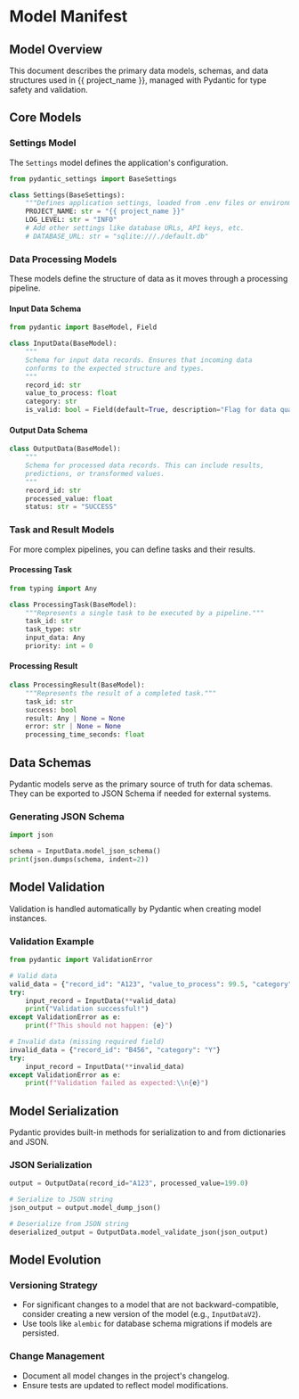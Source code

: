 # Model Manifest

## Model Overview

This document describes the primary data models, schemas, and data structures used in {{ project_name }}, managed with Pydantic for type safety and validation.

## Core Models

### Settings Model
The `Settings` model defines the application's configuration.

```python
from pydantic_settings import BaseSettings

class Settings(BaseSettings):
    """Defines application settings, loaded from .env files or environment variables."""
    PROJECT_NAME: str = "{{ project_name }}"
    LOG_LEVEL: str = "INFO"
    # Add other settings like database URLs, API keys, etc.
    # DATABASE_URL: str = "sqlite:///./default.db"
```

### Data Processing Models

These models define the structure of data as it moves through a processing pipeline.

#### Input Data Schema
```python
from pydantic import BaseModel, Field

class InputData(BaseModel):
    """
    Schema for input data records. Ensures that incoming data
    conforms to the expected structure and types.
    """
    record_id: str
    value_to_process: float
    category: str
    is_valid: bool = Field(default=True, description="Flag for data quality checks.")
```

#### Output Data Schema
```python
class OutputData(BaseModel):
    """
    Schema for processed data records. This can include results,
    predictions, or transformed values.
    """
    record_id: str
    processed_value: float
    status: str = "SUCCESS"
```

### Task and Result Models

For more complex pipelines, you can define tasks and their results.

#### Processing Task
```python
from typing import Any

class ProcessingTask(BaseModel):
    """Represents a single task to be executed by a pipeline."""
    task_id: str
    task_type: str
    input_data: Any
    priority: int = 0
```

#### Processing Result
```python
class ProcessingResult(BaseModel):
    """Represents the result of a completed task."""
    task_id: str
    success: bool
    result: Any | None = None
    error: str | None = None
    processing_time_seconds: float
```

## Data Schemas

Pydantic models serve as the primary source of truth for data schemas. They can be exported to JSON Schema if needed for external systems.

### Generating JSON Schema
```python
import json

schema = InputData.model_json_schema()
print(json.dumps(schema, indent=2))
```

## Model Validation

Validation is handled automatically by Pydantic when creating model instances.

### Validation Example
```python
from pydantic import ValidationError

# Valid data
valid_data = {"record_id": "A123", "value_to_process": 99.5, "category": "X"}
try:
    input_record = InputData(**valid_data)
    print("Validation successful!")
except ValidationError as e:
    print(f"This should not happen: {e}")

# Invalid data (missing required field)
invalid_data = {"record_id": "B456", "category": "Y"}
try:
    input_record = InputData(**invalid_data)
except ValidationError as e:
    print(f"Validation failed as expected:\\n{e}")

```

## Model Serialization

Pydantic provides built-in methods for serialization to and from dictionaries and JSON.

### JSON Serialization
```python
output = OutputData(record_id="A123", processed_value=199.0)

# Serialize to JSON string
json_output = output.model_dump_json()

# Deserialize from JSON string
deserialized_output = OutputData.model_validate_json(json_output)
```

## Model Evolution

### Versioning Strategy
- For significant changes to a model that are not backward-compatible, consider creating a new version of the model (e.g., `InputDataV2`).
- Use tools like `alembic` for database schema migrations if models are persisted.

### Change Management
- Document all model changes in the project's changelog.
- Ensure tests are updated to reflect model modifications.

